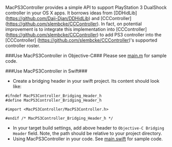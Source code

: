 MacPS3Controller provides a simple API to support PlayStation 3 DualShock controller in your OS X apps. It borrows ideas from
[DDHidLib] (https://github.com/Daij-Djan/DDHidLib) and [CCController] (https://github.com/slembcke/CCController). In fact, on
potential improvement is to integrate this implementation into [CCController] (https://github.com/slembcke/CCController) to
add PS3 controller into the [CCController] (https://github.com/slembcke/CCController)'s supported controller roster.

###Use MacPS3Controller in Objective-C###
Please see [main.m](https://github.com/mrfortynine/MacPS3Controller/blob/master/MacPS3Controller/main.m) for sample code.

###Use MacPS3Controller in Swift###
- Create a bridging header in your swift project. Its content should look like:
```
#ifndef MacPS3Controller_Bridging_Header_h
#define MacPS3Controller_Bridging_Header_h

#import <MacPS3Controller/MacPS3Controller.h>

#endif /* MacPS3Controller_Bridging_Header_h */
```

- In your target build settings, add above header to `Objective-C Bridging Header` field. Note, the path should be relative to
your project directory.
- Using MacPS3Controller in your code. See [main.swift](https://github.com/mrfortynine/MacPS3Controller/blob/master/MacPS3ControllerSwiftTest/main.swift) for sample code.



